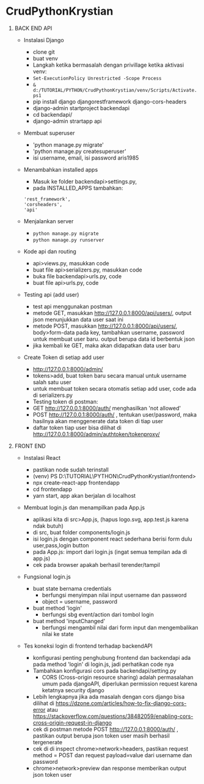 # CrudPythonKrystian
1. BACK END API
    - Instalasi Django
        - clone git
        - buat venv
        - Langkah ketika bermasalah dengan privillage ketika aktivasi venv:
        - `Set-ExecutionPolicy Unrestricted -Scope Process`
        - `& d:/TUTORIAL/PYTHON/CrudPythonKrystian/venv/Scripts/Activate.ps1`
        - pip install django djangorestframework django-cors-headers
        - django-admin startproject backendapi
        - cd backendapi/
        - django-admin strartapp api

    - Membuat superuser
        - 'python manage.py migrate'
        - 'python manage.py createsuperuser'
        - isi username, email, isi password aris1985

    - Menambahkan installed apps
        - Masuk ke folder backendapi>settings.py,
        - pada INSTALLED_APPS tambahkan:
        ```
        'rest_framework',
        'corsheaders',
        'api'
        ```

    - Menjalankan server
        - `python manage.py migrate`
        - `python manage.py runserver`

    - Kode api dan routing
        - api>views.py, masukkan code
        - buat file api>serializers.py, masukkan code
        - buka file backendapi>urls.py, code
        - buat file api>urls.py, code

    - Testing api (add user)
        - test api menggunakan postman
        - metode GET, masukkan http://127.0.0.1:8000/api/users/,
        output json menunjukkan data user saat ini
        - metode POST, masukkan http://127.0.0.1:8000/api/users/, body>form-data
        pada key, tambahkan username, password untuk membuat user baru.
        output berupa data id berbentuk json
        - jika kembali ke GET, maka akan didapatkan data user baru

    - Create Token di setiap add user
        - http://127.0.0.1:8000/admin/
        - tokens>add, buat token baru secara manual untuk username salah satu user
        - untuk membuat token secara otomatis setiap add user, code ada di serializers.py
        - Testing token di postman:
        - GET http://127.0.0.1:8000/auth/ menghasilkan 'not allowed'
        - POST http://127.0.0.1:8000/auth/ , tentukan user/password, maka hasilnya akan menggenerate data token di tiap user
        - daftar token tiap user bisa dilihat di http://127.0.0.1:8000/admin/authtoken/tokenproxy/

2. FRONT END
    - Instalasi React
        - pastikan node sudah terinstall
        - (venv) PS D:\TUTORIAL\PYTHON\CrudPythonKrystian\frontend>
        - npx create-react-app frontendapp
        - cd frontendapp
        - yarn start, app akan berjalan di localhost
    
    - Membuat login.js dan menampilkan pada App.js
        - aplikasi kita di src>App.js, (hapus logo.svg, app.test.js karena ndak butuh)
        - di src, buat folder components/login.js
        - isi login.js dengan component react <Login> sederhana berisi form dulu user,pass,login button
        - pada App.js: import <Login> dari login.js (ingat semua tempilan ada di app.js)
        - cek pada browser apakah berhasil terender/tampil

    - Fungsional login.js
        - buat state bernama credentials
            - berfungsi menyimpan nilai input username dan password
            - object = username, password
        - buat method 'login'
            - berfungsi sbg event/action dari tombol login
        - buat method 'inputChanged'
            - berfungsi mengambil nilai dari form input dan mengembalikan nilai ke state 

    - Tes koneksi login di frontend terhadap backendAPI
        - konfigurasi penting penghubung frontend dan backendapi ada pada method 'login' di login.js, jadi perhatikan code nya
        - Tambahkan konfigurasi cors pada backendapi/setting.py
            - CORS (Cross-origin resource sharing) adalah permasalahan umum pada djangoAPI, diperlukan permission request karena ketatnya security django
        - Lebih lengkapnya jika ada masalah dengan cors django bisa dilihat di https://dzone.com/articles/how-to-fix-django-cors-error atau https://stackoverflow.com/questions/38482059/enabling-cors-cross-origin-request-in-django
        - cek di postman metode POST http://127.0.0.1:8000/auth/ , pastikan output berupa json token user masih berhasil tergenerate
        - cek di di inspect chrome>network>headers, pastikan request method = POST dan request payload=value dari username dan password
        - chrome>network>preview dan response memberikan output json token user


            
